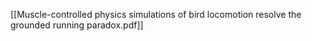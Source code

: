[[Muscle-controlled physics simulations of bird locomotion resolve the grounded running paradox.pdf]]